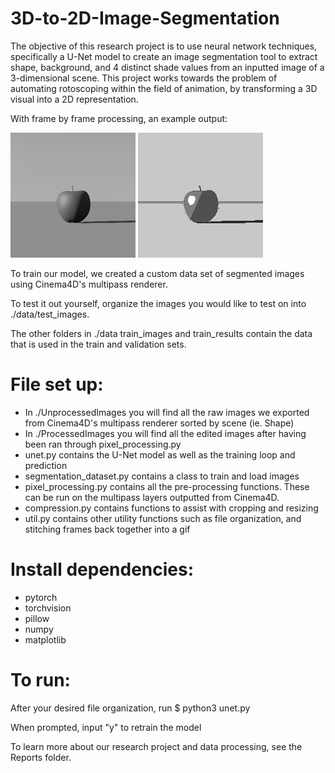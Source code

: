 # 3D-to-2D-Image-Segmentation

The objective of this research project is to use neural network techniques, specifically a U-Net
model to create an image segmentation tool to extract shape, background, and 4 distinct shade
values from an inputted image of a 3-dimensional scene. This project works towards the problem of
automating rotoscoping within the field of animation, by transforming a 3D visual into a 2D
representation.

With frame by frame processing, an example output:

![Example Image](Examples/example_Shape6_input.gif "Example")
![Example Image](Examples/example_Shape6.gif "Example")

To train our model, we created a custom data set of segmented images using Cinema4D's multipass renderer.

To test it out yourself, organize the images you would like to test on into ./data/test_images.

The other folders in ./data train_images and train_results contain the data that is used in the train and validation sets.

# File set up:
- In ./UnprocessedImages you will find all the raw images we exported from Cinema4D's multipass renderer sorted by scene (ie. Shape)
- In ./ProcessedImages you will find all the edited images after having been ran through pixel_processing.py
- unet.py contains the U-Net model as well as the training loop and prediction
- segmentation_dataset.py contains a class to train and load images
- pixel_processing.py contains all the pre-processing functions. These can be run on the multipass layers outputted from Cinema4D.
- compression.py contains functions to assist with cropping and resizing
- util.py contains other utility functions such as file organization, and stitching frames back together into a gif

# Install dependencies:
- pytorch
- torchvision
- pillow
- numpy
- matplotlib

# To run:

After your desired file organization, run $ python3 unet.py 

When prompted, input "y" to retrain the model

To learn more about our research project and data processing, see the Reports folder.
